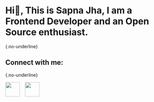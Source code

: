 # Hi👋, This is Sapna Jha, I am a Frontend Developer and an Open Source enthusiast. 
{.no-underline}


## Connect with me: 
{.no-underline}
 
<a href="https://www.linkedin.com/in/sapna-jha-55287a233/"><img src="https://cdn-icons-png.flaticon.com/512/3536/3536505.png" width="45"></a>&nbsp;&nbsp;&nbsp; 
<a href="https://twitter.com/SapnaJ19"><img src="https://cdn-icons-png.flaticon.com/512/733/733579.png" width="45"></a>



